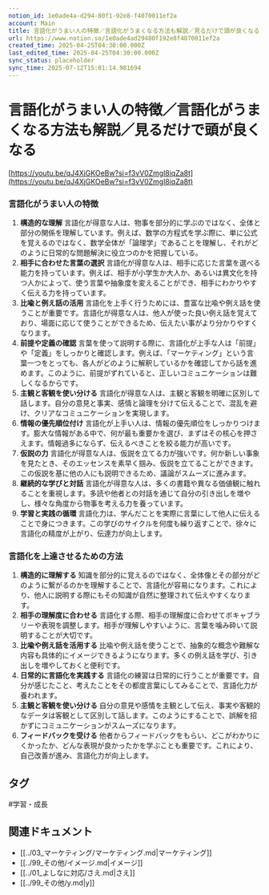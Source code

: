 ```yaml
---
notion_id: 1e0ade4a-d294-80f1-92e8-f4070011ef2a
account: Main
title: 言語化がうまい人の特徴／言語化がうまくなる方法も解説／見るだけで頭が良くなる
url: https://www.notion.so/1e0ade4ad29480f192e8f4070011ef2a
created_time: 2025-04-25T04:30:00.000Z
last_edited_time: 2025-04-25T04:30:00.000Z
sync_status: placeholder
sync_time: 2025-07-12T15:01:14.981694
---
```

# 言語化がうまい人の特徴／言語化がうまくなる方法も解説／見るだけで頭が良くなる

[https://youtu.be/qJ4XjGKOeBw?si=f3vV0Zmgl8iqZa8t](https://youtu.be/qJ4XjGKOeBw?si=f3vV0Zmgl8iqZa8t)
### 言語化がうまい人の特徴
1. **構造的な理解**
  言語化が得意な人は、物事を部分的に学ぶのではなく、全体と部分の関係を理解しています。例えば、数学の方程式を学ぶ際に、単に公式を覚えるのではなく、数学全体が「論理学」であることを理解し、それがどのように日常的な問題解決に役立つのかを把握している。
1. **相手に合わせた言葉の選択**
  言語化が得意な人は、相手に応じた言葉を選べる能力を持っています。例えば、相手が小学生か大人か、あるいは異文化を持つ人かによって、使う言葉や抽象度を変えることができ、相手にわかりやすく伝える力を持っています。
1. **比喩と例え話の活用**
  言語化を上手く行うためには、豊富な比喩や例え話を使うことが重要です。言語化が得意な人は、他人が使った良い例え話を覚えており、場面に応じて使うことができるため、伝えたい事がより分かりやすくなります。
1. **前提や定義の確認**
  言葉を使って説明する際に、言語化が上手な人は「前提」や「定義」をしっかりと確認します。例えば、「マーケティング」という言葉一つをとっても、各人がどのように解釈しているかを確認してから話を進めます。このように、前提がずれていると、正しいコミュニケーションは難しくなるからです。
1. **主観と客観を使い分ける**
  言語化が得意な人は、主観と客観を明確に区別して話します。自分の意見と事実、感情と論理を分けて伝えることで、混乱を避け、クリアなコミュニケーションを実現します。
1. **情報の優先順位付け**
  言語化が上手い人は、情報の優先順位をしっかりつけます。膨大な情報がある中で、何が最も重要かを選び、まずはその核心を押さえます。情報過多にならず、伝えるべきことを絞る能力が高いです。
1. **仮説の力**
  言語化が得意な人は、仮説を立てる力が強いです。何か新しい事象を見たとき、そのエッセンスを素早く掴み、仮説を立てることができます。この仮説を基に他の人にも説明できるため、議論がスムーズに進みます。
1. **継続的な学びと対話**
  言語化が得意な人は、多くの書籍や異なる価値観に触れることを重視します。多読や他者との対話を通じて自分の引き出しを増やし、様々な角度から物事を考える力を養っています。
1. **学習と実践の循環**
  言語化力は、学んだことを実際に言葉にして他人に伝えることで身につきます。この学びのサイクルを何度も繰り返すことで、徐々に言語化の精度が上がり、伝達力が向上します。
### 言語化を上達させるための方法
1. **構造的に理解する**
  知識を部分的に覚えるのではなく、全体像とその部分がどのように繋がるのかを理解することで、言語化が容易になります。これにより、他人に説明する際にもその知識が自然に整理されて伝えやすくなります。
1. **相手の理解度に合わせる**
  言語化する際、相手の理解度に合わせてボキャブラリーや表現を調整します。相手が理解しやすいように、言葉を噛み砕いて説明することが大切です。
1. **比喩や例え話を活用する**
  比喩や例え話を使うことで、抽象的な概念や難解な内容も具体的にイメージできるようになります。多くの例え話を学び、引き出しを増やしておくと便利です。
1. **日常的に言語化を実践する**
  言語化の練習は日常的に行うことが重要です。自分が感じたこと、考えたことをその都度言葉にしてみることで、言語化力が養われます。
1. **主観と客観を使い分ける**
  自分の意見や感情を主観として伝え、事実や客観的なデータは客観として区別して話します。このようにすることで、誤解を招かずにコミュニケーションがスムーズになります。
1. **フィードバックを受ける**
  他者からフィードバックをもらい、どこがわかりにくかったか、どんな表現が良かったかを学ぶことも重要です。これにより、自己改善が進み、言語化力が向上します。

## タグ

#学習・成長 

## 関連ドキュメント

- [[../03_マーケティング/マーケティング.md|マーケティング]]
- [[../99_その他/イメージ.md|イメージ]]
- [[../01_よしなに対応/さえ.md|さえ]]
- [[../99_その他/y.md|y]]

